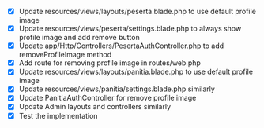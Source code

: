 - [x] Update resources/views/layouts/peserta.blade.php to use default profile image
- [x] Update resources/views/peserta/settings.blade.php to always show profile image and add remove button
- [x] Update app/Http/Controllers/PesertaAuthController.php to add removeProfileImage method
- [x] Add route for removing profile image in routes/web.php
- [x] Update resources/views/layouts/panitia.blade.php to use default profile image
- [x] Update resources/views/panitia/settings.blade.php similarly
- [x] Update PanitiaAuthController for remove profile image
- [x] Update Admin layouts and controllers similarly
- [x] Test the implementation
